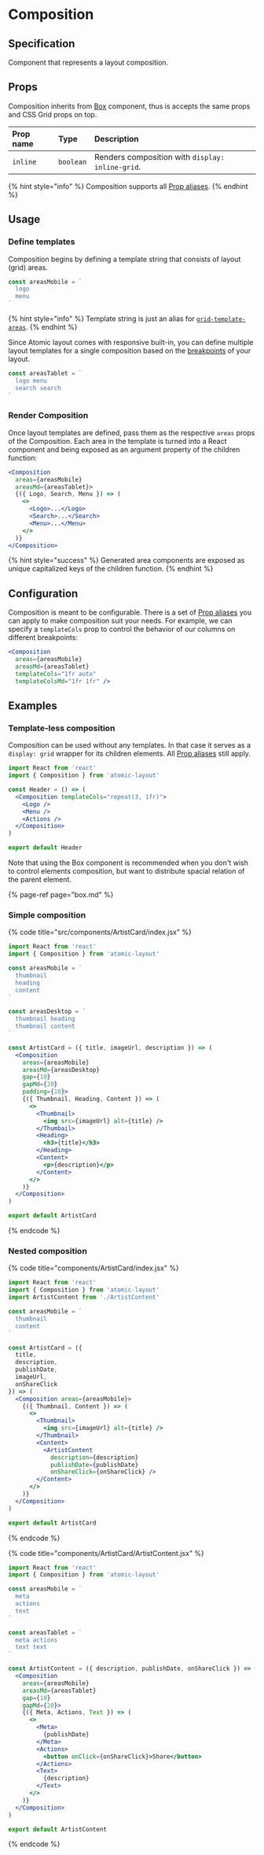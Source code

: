 # Composition

## Specification

Component that represents a layout composition.

## Props

Composition inherits from [Box](box.md) component, thus is accepts the same props and CSS Grid props on top.

| Prop name | Type | Description |
| :--- | :--- | :--- |
| `inline` | `boolean` | Renders composition with `display: inline-grid`. |

{% hint style="info" %}
Composition supports all [Prop aliases](../../fundamentals/prop-aliases.md).
{% endhint %}

## Usage

### Define templates

Composition begins by defining a template string that consists of layout \(grid\) areas.

```jsx
const areasMobile = `
  logo
  menu
`
```

{% hint style="info" %}
Template string is just an alias for [`grid-template-areas`](https://developer.mozilla.org/en-US/docs/Web/CSS/grid-template-areas).
{% endhint %}

Since Atomic layout comes with responsive built-in, you can define multiple layout templates for a single composition based on the [breakpoints](../../fundamentals/breakpoints.md) of your layout.

```jsx
const areasTablet = `
  logo menu
  search search
`
```

### Render Composition

Once layout templates are defined, pass them as the respective `areas` props of the Composition. Each area in the template is turned into a React component and being exposed as an argument property of the children function:

```jsx
<Composition
  areas={areasMobile}
  areasMd={areasTablet}>
  {({ Logo, Search, Menu }) => (
    <>
      <Logo>...</Logo>
      <Search>...</Search>
      <Menu>...</Menu>
    </>
  )}
</Composition>
```

{% hint style="success" %}
Generated area components are exposed as unique capitalized keys of the children function.
{% endhint %}

## Configuration

Composition is meant to be configurable. There is a set of [Prop aliases](../../fundamentals/prop-aliases.md) you can apply to make composition suit your needs. For example, we can specify a `templateCols` prop to control the behavior of our columns on different breakpoints:

```jsx
<Composition
  areas={areasMobile}
  areasMd={areasTablet}
  templateCols="1fr auto"
  templateColsMd="1fr 1fr" />
```

## Examples

### Template-less composition

Composition can be used without any templates. In that case it serves as a `display: grid` wrapper for  its children elements. All [Prop aliases](../../fundamentals/prop-aliases.md) still apply.

```jsx
import React from 'react'
import { Composition } from 'atomic-layout'

const Header = () => (
  <Composition templateCols="repeat(3, 1fr)">
    <Logo />
    <Menu />
    <Actions />
  </Composition>
)

export default Header
```

Note that using the Box component is recommended when you don't wish to control elements composition, but want to distribute spacial relation of the parent element.

{% page-ref page="box.md" %}

### Simple composition

{% code title="src/components/ArtistCard/index.jsx" %}
```jsx
import React from 'react'
import { Composition } from 'atomic-layout'

const areasMobile = `
  thumbnail
  heading
  content
`

const areasDesktop = `
  thumbnail heading
  thumbnail content
`

const ArtistCard = ({ title, imageUrl, description }) => (
  <Composition
    areas={areasMobile}
    areasMd={areasDesktop}
    gap={10}
    gapMd={20}
    padding={10}>
    {({ Thumbnail, Heading, Content }) => (
      <>
        <Thumbnail>
          <img src={imageUrl} alt={title} />
        </Thumbail>
        <Heading>
          <h3>{title}</h3>
        </Heading>
        <Content>
          <p>{description}</p>
        </Content>
      </>
    )}
  </Composition>
)

export default ArtistCard
```
{% endcode %}

### Nested composition

{% code title="components/ArtistCard/index.jsx" %}
```jsx
import React from 'react'
import { Composition } from 'atomic-layout'
import ArtistContent from './ArtistContent'

const areasMobile = `
  thumbnail
  content
`

const ArtistCard = ({
  title,
  description,
  publishDate,
  imageUrl,
  onShareClick
}) => (
  <Composition areas={areasMobile}>
    {({ Thumbnail, Content }) => (
      <>
        <Thumbnail>
          <img src={imageUrl} alt={title} />
        </Thumbnail>
        <Content>
          <ArtistContent
            description={description}
            publishDate={publishDate}
            onShareClick={onShareClick} />
        </Content>
      </>
    )}
  </Composition>
)

export default ArtistCard
```
{% endcode %}

{% code title="components/ArtistCard/ArtistContent.jsx" %}
```jsx
import React from 'react'
import { Composition } from 'atomic-layout'

const areasMobile = `
  meta
  actions
  text
`

const areasTablet = `
  meta actions
  text text
`

const ArtistContent = ({ description, publishDate, onShareClick }) => (
  <Composition
    areas={areasMobile}
    areasMd={areasTablet}
    gap={10}
    gapMd={20}>
    {({ Meta, Actions, Text }) => (
      <>
        <Meta>
          {publishDate}
        </Meta>
        <Actions>
          <button onClick={onShareClick}>Share</button>
        </Actions>
        <Text>
          {description}
        </Text>
      </>
    )}
  </Composition>
)

export default ArtistContent
```
{% endcode %}



